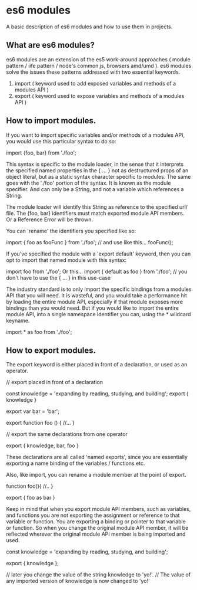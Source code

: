 # es6 modules
A basic description of es6 modules and how to use them in projects.


## What are es6 modules?
es6 modules are an extension of the es5 work-around approaches
( module pattern / iife pattern / node's common.js, browsers amd/umd ).
es6 modules solve the issues these patterns addressed with two essential
keywords.

1. import ( keyword used to add exposed variables and methods of a modules API )
2. export ( keyword used to expose variables and methods of a modules API )


## How to import modules.

If you want to import specific variables and/or methods of a modules API, you
would use this particular syntax to do so:

import {foo, bar} from './foo';

This syntax is specific to the module loader, in the sense that it interprets
the specified named properties in the { ... } not as destructured props of an
object literal, but as a static syntax character specific to modules. The same
goes with the './foo' portion of the syntax. It is known as the module specifier.
And can only be a String, and not a variable which references a String.

The module loader will identify this String as reference to the specified url/ file.
The {foo, bar} identifiers must match exported module API members. Or a
Reference Error will be thrown.

You can 'rename' the identifiers you specified like so:

import { foo as fooFunc } from './foo';
// and use like this...
fooFunc();

If you've specified the module with a 'export default' keyword, then you
can opt to import that named module with this syntax:

import foo from './foo'; Or this... import { default as foo } from './foo';
// you don't have to use the { ... } in this use-case

The industry standard is to only import the specific bindings from a modules API
that you will need. It is wasteful, and you would take a performance hit
by loading the entire module API, especially if that module exposes more
bindings than you would need.
But if you would like to import the entire module API, into a single namespace
identifier you can, using the * wildcard keyname.

import * as foo from './foo';




## How to export modules.

The export keyword is either placed in front of a declaration, or used as
an operator.

// export placed in front of a declaration

const knowledge = 'expanding by reading, studying, and building';
export { knowledge }

export var bar = 'bar';

export function foo () {
    //...
}

// export the same declarations from one operator

export { knowledge, bar, foo }

These declarations are all called 'named exports', since you are essentially
exporting a name binding of the variables / functions etc.

Also, like import, you can rename a module member at the point of export.

function foo(){
    //..
}

export { foo as bar }

Keep in mind that when you export module API members, such as variables,
and functions you are not exporting the assignment or reference to that
variable or function. You are exporting a binding or pointer to that variable
or function.
So when you change the original module API member, it will be reflected
wherever the original module API member is being imported and used.

const knowledge = 'expanding by reading, studying, and building';

export { knowledge };

// later you change the value of the string knowledge to 'yo!'.
// The value of any imported version of knowledge is now changed to 'yo!'






